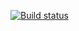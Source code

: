 [![Build status](https://ci.appveyor.com/api/projects/status/aft0bl9yu9enta0y?svg=true)](https://ci.appveyor.com/project/marpluto/homework-patterns-firstt)
